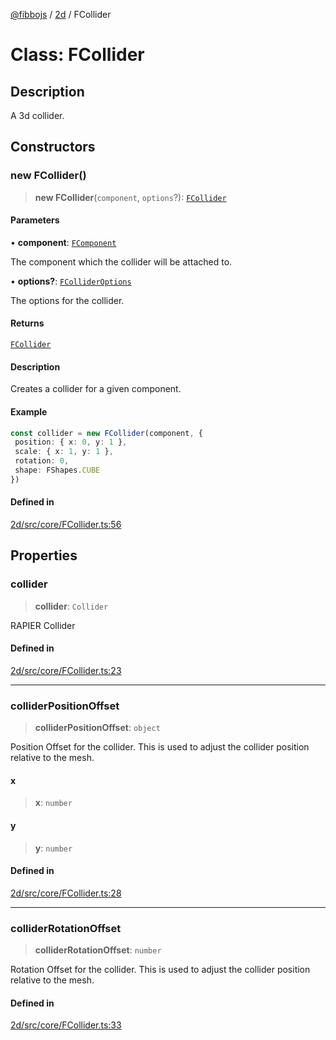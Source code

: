 [@fibbojs](/api/index) / [2d](/api/2d) / FCollider

# Class: FCollider

## Description

A 3d collider.

## Constructors

### new FCollider()

> **new FCollider**(`component`, `options`?): [`FCollider`](FCollider.md)

#### Parameters

• **component**: [`FComponent`](FComponent.md)

The component which the collider will be attached to.

• **options?**: [`FColliderOptions`](../interfaces/FColliderOptions.md)

The options for the collider.

#### Returns

[`FCollider`](FCollider.md)

#### Description

Creates a collider for a given component.

#### Example

```ts
const collider = new FCollider(component, {
 position: { x: 0, y: 1 },
 scale: { x: 1, y: 1 },
 rotation: 0,
 shape: FShapes.CUBE
})
```

#### Defined in

[2d/src/core/FCollider.ts:56](https://github.com/fibbojs/fibbo/blob/c87e9de577b4352e4b6a8336cf19cf678868439d/packages/2d/src/core/FCollider.ts#L56)

## Properties

### collider

> **collider**: `Collider`

RAPIER Collider

#### Defined in

[2d/src/core/FCollider.ts:23](https://github.com/fibbojs/fibbo/blob/c87e9de577b4352e4b6a8336cf19cf678868439d/packages/2d/src/core/FCollider.ts#L23)

***

### colliderPositionOffset

> **colliderPositionOffset**: `object`

Position Offset for the collider.
This is used to adjust the collider position relative to the mesh.

#### x

> **x**: `number`

#### y

> **y**: `number`

#### Defined in

[2d/src/core/FCollider.ts:28](https://github.com/fibbojs/fibbo/blob/c87e9de577b4352e4b6a8336cf19cf678868439d/packages/2d/src/core/FCollider.ts#L28)

***

### colliderRotationOffset

> **colliderRotationOffset**: `number`

Rotation Offset for the collider.
This is used to adjust the collider position relative to the mesh.

#### Defined in

[2d/src/core/FCollider.ts:33](https://github.com/fibbojs/fibbo/blob/c87e9de577b4352e4b6a8336cf19cf678868439d/packages/2d/src/core/FCollider.ts#L33)
